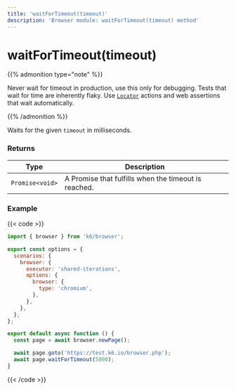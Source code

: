 ```yaml
---
title: 'waitForTimeout(timeout)'
description: 'Browser module: waitForTimeout(timeout) method'
---
```


# waitForTimeout(timeout)

{{% admonition type="note" %}}

Never wait for timeout in production, use this only for debugging. Tests that wait for time are inherently flaky. Use [`Locator`](https://grafana.com/docs/k6/<K6_VERSION>/javascript-api/k6-experimental/browser/locator/) actions and web assertions that wait automatically.

{{% /admonition %}}

Waits for the given `timeout` in milliseconds.

### Returns

| Type            | Description                                          |
| --------------- | ---------------------------------------------------- |
| `Promise<void>` | A Promise that fulfills when the timeout is reached. |

### Example

{{< code >}}

```javascript
import { browser } from 'k6/browser';

export const options = {
  scenarios: {
    browser: {
      executor: 'shared-iterations',
      options: {
        browser: {
          type: 'chromium',
        },
      },
    },
  },
};

export default async function () {
  const page = await browser.newPage();

  await page.goto('https://test.k6.io/browser.php');
  await page.waitForTimeout(5000);
}
```

{{< /code >}}
